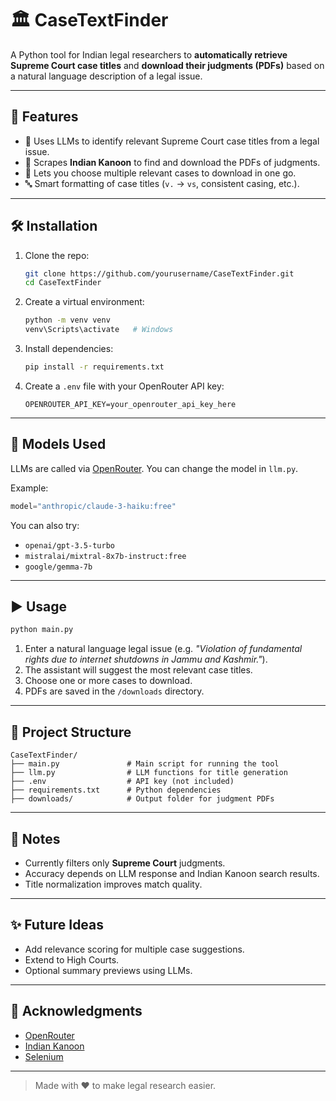 
# 🏛️ CaseTextFinder

A Python tool for Indian legal researchers to **automatically retrieve Supreme Court case titles** and **download their judgments (PDFs)** based on a natural language description of a legal issue.

---

## 🚀 Features

- 🧠 Uses LLMs to identify relevant Supreme Court case titles from a legal issue.
- 🔎 Scrapes **Indian Kanoon** to find and download the PDFs of judgments.
- 📄 Lets you choose multiple relevant cases to download in one go.
- 🔤 Smart formatting of case titles (`v.` → `vs`, consistent casing, etc.).

---

## 🛠️ Installation

1. Clone the repo:

   ```bash
   git clone https://github.com/yourusername/CaseTextFinder.git
   cd CaseTextFinder
   ```

2. Create a virtual environment:

   ```bash
   python -m venv venv
   venv\Scripts\activate   # Windows
   ```

3. Install dependencies:

   ```bash
   pip install -r requirements.txt
   ```

4. Create a `.env` file with your OpenRouter API key:

   ```env
   OPENROUTER_API_KEY=your_openrouter_api_key_here
   ```

---

## 🧠 Models Used

LLMs are called via [OpenRouter](https://openrouter.ai/). You can change the model in `llm.py`.

Example:
```python
model="anthropic/claude-3-haiku:free"
```

You can also try:
- `openai/gpt-3.5-turbo`
- `mistralai/mixtral-8x7b-instruct:free`
- `google/gemma-7b`

---

## ▶️ Usage

```bash
python main.py
```

1. Enter a natural language legal issue (e.g. *"Violation of fundamental rights due to internet shutdowns in Jammu and Kashmir."*).
2. The assistant will suggest the most relevant case titles.
3. Choose one or more cases to download.
4. PDFs are saved in the `/downloads` directory.

---

## 📂 Project Structure

```text
CaseTextFinder/
├── main.py               # Main script for running the tool
├── llm.py                # LLM functions for title generation
├── .env                  # API key (not included)
├── requirements.txt      # Python dependencies
├── downloads/            # Output folder for judgment PDFs
```

---

## 📌 Notes

- Currently filters only **Supreme Court** judgments.
- Accuracy depends on LLM response and Indian Kanoon search results.
- Title normalization improves match quality.

---

## ✨ Future Ideas

- Add relevance scoring for multiple case suggestions.
- Extend to High Courts.
- Optional summary previews using LLMs.

---

## 🙏 Acknowledgments

- [OpenRouter](https://openrouter.ai/)
- [Indian Kanoon](https://indiankanoon.org/)
- [Selenium](https://www.selenium.dev/)

---

> Made with ❤️ to make legal research easier.
```
